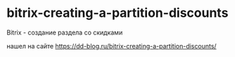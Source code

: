 # bitrix-creating-a-partition-discounts
Bitrix - создание раздела со скидками

нашел на сайте https://dd-blog.ru/bitrix-creating-a-partition-discounts/
